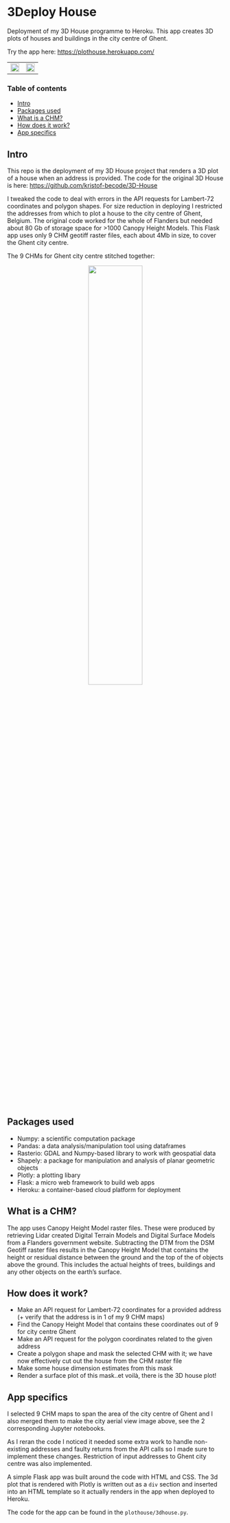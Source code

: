 # 3Deploy House

Deployment of my 3D House programme to Heroku. This app creates 3D plots of houses and buildings in the city centre of Ghent.

Try the app here: https://plothouse.herokuapp.com/

<table>
  <tr>
    <td><img src="https://github.com/kristof-becode/3Deploy-House/blob/master/img/HerokuDeploy1.png" width=100% height=100%/></td>
    <td><img src="https://github.com/kristof-becode/3Deploy-House/blob/master/img/HerokuDeploy2.png" width=100% height=100%/></td>
  </tr>
 </table>

### Table of contents

* [Intro](#intro)
* [Packages used](#packages-used)
* [What is a CHM?](#what-is-a-chm)
* [How does it work?](#how-does-it-work)
* [App specifics](#app-specifics)

## Intro

This repo is the deployment of my 3D House project that renders a 3D plot of a house when an address is provided. 
The code for the original 3D House is here: https://github.com/kristof-becode/3D-House

I tweaked the code to deal with errors in the API requests for Lambert-72 coordinates and polygon shapes. For size reduction in deploying I restricted the addresses from which to plot a house to the city centre of Ghent, Belgium. The original code worked for the whole of Flanders but needed about 80 Gb of storage space for >1000 Canopy Height Models. This Flask app uses only 9 CHM geotiff raster files, each about 4Mb in size, to cover the Ghent city centre.

The 9 CHMs for Ghent city centre stitched together:
<p align="center">
  <img src="https://github.com/kristof-becode/3Deploy-House/blob/master/img/stitchedCHMs.png" width=50% >
</p>

## Packages used

- Numpy: a scientific computation package
- Pandas: a data analysis/manipulation tool using dataframes
- Rasterio: GDAL and Numpy-based library to work with geospatial data
- Shapely: a package for manipulation and analysis of planar geometric objects
- Plotly: a plotting libary
- Flask: a micro web framework to build web apps
- Heroku: a container-based cloud platform for deployment

## What is a CHM?

The app uses Canopy Height Model raster files. These were produced by retrieving Lidar created Digital Terrain Models and Digital Surface Models from a Flanders government website. Subtracting the DTM from the DSM Geotiff raster files results in the Canopy Height Model that contains the height or residual distance between the ground and the top of the of objects above the ground. This includes the actual heights of trees, buildings and any other objects on the earth’s surface. 

## How does it work?

- Make an API request for Lambert-72 coordinates for a provided address (+ verify that the address is in 1 of my 9 CHM maps)
- Find the Canopy Height Model that contains these coordinates out of 9 for city centre Ghent
- Make an API request for the polygon coordinates related to the given address
- Create a polygon shape and mask the selected CHM with it; we have now effectively cut out the house from the CHM raster file
- Make some house dimension estimates from this mask
- Render a surface plot of this mask..et voilà, there is the 3D house plot! 

## App specifics

I selected 9 CHM maps to span the area of the city centre of Ghent and I also merged them to make the city aerial view image above, see the 2 corresponding Jupyter notebooks. 

As I reran the code I noticed it needed some extra work to handle non-existing addresses and faulty returns from the API calls so I made sure to implement these changes. Restriction of input addresses to Ghent city centre was also implemented. 

A simple Flask app was built around the code with HTML and CSS. The 3d plot that is rendered with Plotly is written out as a ```div``` section and inserted into an HTML template so it actually renders in the app when deployed to Heroku. 

The code for the app can be found in the ```plothouse/3dhouse.py```.



